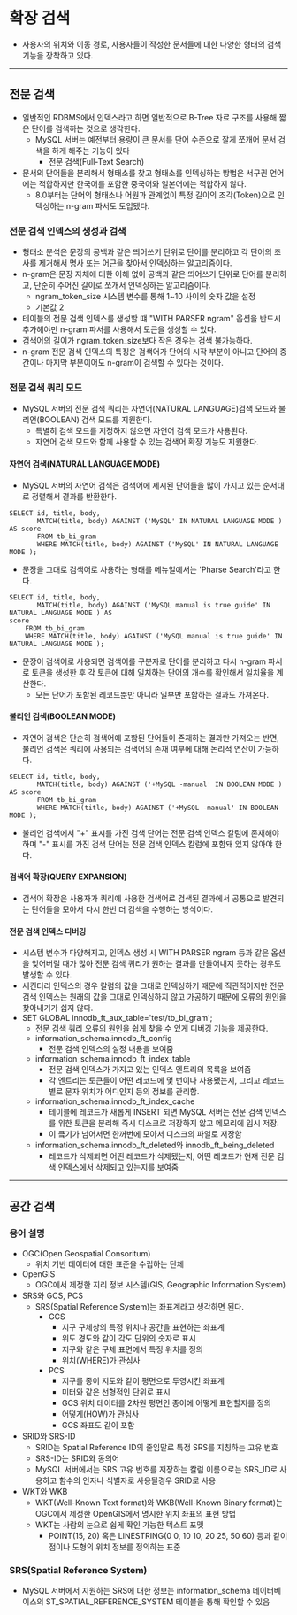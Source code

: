 # 확장 검색

- 사용자의 위치와 이동 경로, 사용자들이 작성한 문서들에 대한 다양한 형태의 검색 기능을 장착하고 있다.

-----------

## 전문 검색

- 일반적인 RDBMS에서 인덱스라고 하면 일반적으로 B-Tree 자료 구조를 사용해 짧은 단어를 검색하는 것으로 생각한다.
  - MySQL 서버는 예전부터 용량이 큰 문서를 단어 수준으로 잘게 쪼개어 문서 검색을 하게 해주는 기능이 있다
    - 전문 검색(Full-Text Search)
- 문서의 단어들을 분리해서 형태소를 찾고 형태소를 인덱싱하는 방법은 서구권 언어에는 적합하지만 한국어를 포함한 중국어와 일본어에는 적합하지 않다.
  - 8.0부터는 단어의 형태소나 어원과 관계없이 특정 길이의 조각(Token)으로 인덱싱하는 n-gram 파서도 도입됐다.

### 전문 검색 인덱스의 생성과 검색

- 형태소 분석은 문장의 공백과 같은 띄어쓰기 단위로 단어를 분리하고 각 단어의 조사를 제거해서 명사 또는 어근을 찾아서 인덱싱하는 알고리즘이다.
- n-gram은 문장 자체에 대한 이해 없이 공백과 같은 띄어쓰기 단위로 단어를 분리하고, 단순히 주어진 길이로 쪼개서 인덱싱하는 알고리즘이다.
  - ngram_token_size 시스템 변수를 통해 1~10 사이의 숫자 값을 설정
  - 기본값 2
- 테이블의 전문 검색 인덱스를 생성할 떄 "WITH PARSER ngram" 옵션을 반드시 추가해야만 n-gram 파서를 사용해서 토큰을 생성할 수 있다.
- 검색어의 길이가 ngram_token_size보다 작은 경우는 검색 불가능하다.
- n-gram 전문 검색 인덱스의 특징은 검색어가 단어의 시작 부분이 아니고 단어의 중간이나 마지막 부분이어도 n-gram이 검색할 수 있다는 것이다.

### 전문 검색 쿼리 모드

- MySQL 서버의 전문 검색 쿼리는 자연어(NATURAL LANGUAGE)검색 모드와 불리언(BOOLEAN) 검색 모드를 지원한다.
  - 특별히 검색 모드를 지정하지 않으면 자연어 검색 모드가 사용된다.
  - 자연어 검색 모드와 함께 사용할 수 있는 검색어 확장 기능도 지원한다.

#### 자연어 검색(NATURAL LANGUAGE MODE)

- MySQL 서버의 자연어 검색은 검색어에 제시된 단어들을 많이 가지고 있는 순서대로 정렬해서 결과를 반환한다.

```mysql
SELECT id, title, body,
       MATCH(title, body) AGAINST ('MySQL' IN NATURAL LANGUAGE MODE ) AS score
       FROM tb_bi_gram
       WHERE MATCH(title, body) AGAINST ('MySQL' IN NATURAL LANGUAGE MODE );
```

- 문장을 그대로 검색어로 사용하는 형태를 메뉴얼에서는 'Pharse Search'라고 한다.

```mysql
SELECT id, title, body,
       MATCH(title, body) AGAINST ('MySQL manual is true guide' IN NATURAL LANGUAGE MODE ) AS
score
    FROM tb_bi_gram
    WHERE MATCH(title, body) AGAINST ('MySQL manual is true guide' IN NATURAL LANGUAGE MODE );
```

- 문장이 검색어로 사용되면 검색어를 구분자로 단어를 분리하고 다시 n-gram 파서로 토큰을 생성한 후 각 토큰에 대해 일치하는 단어의 개수를 확인해서 일치율을
계산한다.
  - 모든 단어가 포함된 레코드뿐만 아니라 일부만 포함하는 결과도 가져온다.

#### 불리언 검색(BOOLEAN MODE)

- 자연어 검색은 단순히 검색어에 포함된 단어들이 존재하는 결과만 가져오는 반면, 불리언 검색은 쿼리에 사용되는 검색어의 존재 여부에 대해
논리적 연산이 가능하다.

```mysql
SELECT id, title, body,
       MATCH(title, body) AGAINST ('+MySQL -manual' IN BOOLEAN MODE ) AS score
       FROM tb_bi_gram
       WHERE MATCH(title, body) AGAINST ('+MySQL -manual' IN BOOLEAN  MODE );
```

- 불리언 검색에서 "+" 표시를 가진 검색 단어는 전문 검색 인덱스 칼럼에 존재해야 하며 "-" 표시를 가진 검색 단어는 전문 검색 인덱스 칼럼에
포함돼 있지 않아야 한다.

#### 검색어 확장(QUERY EXPANSION)

- 검색어 확장은 사용자가 쿼리에 사용한 검색어로 검색된 결과에서 공통으로 발견되는 단어들을 모아서 다시 한번 더 검색을 수행하는 방식이다.

#### 전문 검색 인덱스 디버깅

- 시스템 변수가 다양해지고, 인덱스 생성 시 WITH PARSER ngram 등과 같은 옵션을 잊어버릴 때가 많아
전문 검색 쿼리가 원하는 결과를 만들어내지 못하는 경우도 발생할 수 있다.
- 세컨더리 인덱스의 경우 칼럼의 값을 그대로 인덱싱하기 때문에 직관적이지만 전문 검색 인덱스는 원래의 값을 그대로 인덱싱하지 않고
가공하기 때문에 오류의 원인을 찾아내기가 쉽지 않다.
- SET GLOBAL innodb_ft_aux_table='test/tb_bi_gram';
  - 전문 검색 쿼리 오류의 원인을 쉽게 찾을 수 있게 디버깅 기능을 제공한다.
  - information_schema.innodb_ft_config
    - 전문 검색 인덱스의 설정 내용을 보여줌
  - information_schema.innodb_ft_index_table
    - 전문 검색 인덱스가 가지고 있는 인덱스 엔트리의 목록을 보여줌
    - 각 엔트리는 토큰들이 어떤 레코드에 몇 번이나 사용됐는지, 그리고 레코드별로 문자 위치가 어디인지 등의 정보를 관리함.
  - information_schema.innodb_ft_index_cache
    - 테이블에 레코드가 새롭게 INSERT 되면 MySQL 서버는 전문 검색 인덱스를 위한 토큰을 분리해 즉시 디스크로 저장하지 않고 메모리에 임시 저장.
    - 이 킄기가 넘어서면 한꺼번에 모아서 디스크의 파일로 저장함
  - information_schema.innodb_ft_deleted와 innodb_ft_being_deleted
    - 레코드가 삭제되면 어떤 레코드가 삭제됐는지, 어떤 레코드가 현재 전문 검색 인덱스에서 삭제되고 있는지를 보여줌

----------

## 공간 검색

### 용어 설명

- OGC(Open Geospatial Consoritum)
  - 위치 기반 데이터에 대한 표준을 수립하는 단체
- OpenGIS
  - OGC에서 제정한 지리 정보 시스템(GIS, Geographic Information System)
- SRS와 GCS, PCS
  - SRS(Spatial Reference System)는 좌표계라고 생각하면 된다.
    - GCS
      - 지구 구체상의 특정 위치나 공간을 표현하는 좌표계
      - 위도 경도와 같이 각도 단위의 숫자로 표시
      - 지구와 같은 구체 표면에서 특정 위치를 정의
      - 위치(WHERE)가 관심사
    - PCS
      - 지구를 종이 지도와 같이 평면으로 투영시킨 좌표계
      - 미터와 같은 선형적인 단위로 표시
      - GCS 위치 데이터를 2차원 평면인 종이에 어떻게 표현할지를 정의
      - 어떻게(HOW)가 관심사
      - GCS 좌표도 같이 포함
- SRID와 SRS-ID
  - SRID는 Spatial Reference ID의 줄임말로 특정 SRS를 지칭하는 고유 번호
  - SRS-ID는 SRID와 동의어
  - MySQL 서버에서는 SRS 고유 번호를 저장하는 칼럼 이름으로는 SRS_ID로 사용하고 함수의 인자나 식별자로 사용될경우
    SRID로 사용
- WKT와 WKB
  - WKT(Well-Known Text format)와 WKB(Well-Known Binary format)는 OGC에서 제정한 OpenGIS에서 명시한
  위치 좌표의 표현 방법
  - WKT는 사람의 눈으로 쉽게 확인 가능한 텍스트 포맷
    - POINT(15, 20) 혹은 LINESTRING(0 0, 10 10, 20 25, 50 60) 등과 같이 점이나 도형의 위치 정보를 정의하는 표준

### SRS(Spatial Reference System)

- MySQL 서버에서 지원하는 SRS에 대한 정보는 information_schema 데이터베이스의 ST_SPATIAL_REFERENCE_SYSTEM 테이블을 통해
확인할 수 있음
